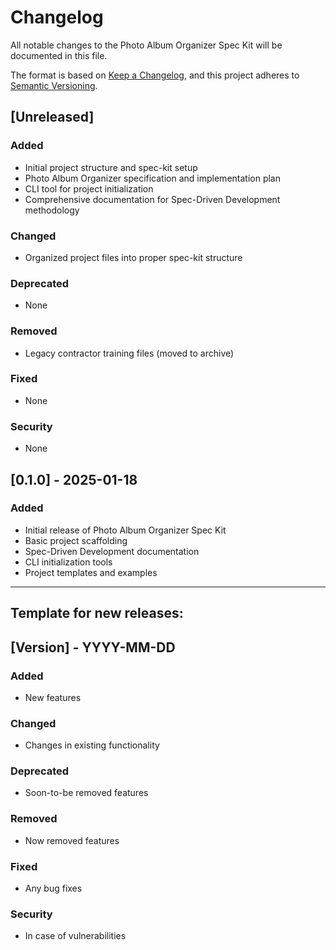 # Changelog

All notable changes to the Photo Album Organizer Spec Kit will be documented in this file.

The format is based on [Keep a Changelog](https://keepachangelog.com/en/1.0.0/),
and this project adheres to [Semantic Versioning](https://semver.org/spec/v2.0.0.html).

## [Unreleased]

### Added
- Initial project structure and spec-kit setup
- Photo Album Organizer specification and implementation plan
- CLI tool for project initialization
- Comprehensive documentation for Spec-Driven Development methodology

### Changed
- Organized project files into proper spec-kit structure

### Deprecated
- None

### Removed
- Legacy contractor training files (moved to archive)

### Fixed
- None

### Security
- None

## [0.1.0] - 2025-01-18

### Added
- Initial release of Photo Album Organizer Spec Kit
- Basic project scaffolding
- Spec-Driven Development documentation
- CLI initialization tools
- Project templates and examples

---

## Template for new releases:

## [Version] - YYYY-MM-DD

### Added
- New features

### Changed
- Changes in existing functionality

### Deprecated
- Soon-to-be removed features

### Removed
- Now removed features

### Fixed
- Any bug fixes

### Security
- In case of vulnerabilities
